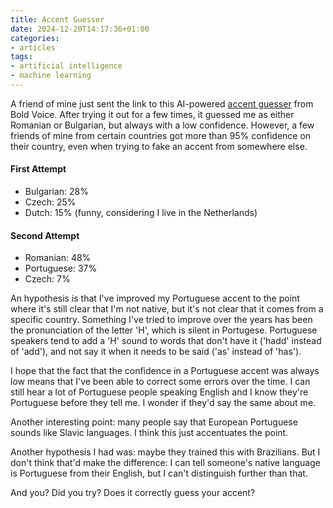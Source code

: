 ```yaml
---
title: Accent Guesser
date: 2024-12-20T14:17:36+01:00
categories:
- articles
tags:
- artificial intelligence
- machine learning
---
```


A friend of mine just sent the link to this AI-powered [accent guesser](https://start.boldvoice.com/accent-guesser) from Bold Voice. After trying it out for a few times, it guessed me as either Romanian or Bulgarian, but always with a low confidence. However, a few friends of mine from certain countries got more than 95% confidence on their country, even when trying to fake an accent from somewhere else.

#### First Attempt

- Bulgarian: 28%
- Czech: 25%
- Dutch: 15% (funny, considering I live in the Netherlands)

#### Second Attempt

- Romanian: 48%
- Portuguese: 37%
- Czech: 7%

An hypothesis is that I've improved my Portuguese accent to the point where it's still clear that I'm not native, but it's not clear that it comes from a specific country. Something I've tried to improve over the years has been the pronunciation of the letter 'H', which is silent in Portugese. Portuguese speakers tend to add a 'H' sound to words that don't have it ('hadd' instead of 'add'), and not say it when it needs to be said ('as' instead of 'has').

I hope that the fact that the confidence in a Portuguese accent was always low means that I've been able to correct some errors over the time. I can still hear a lot of Portuguese people speaking English and I know they're Portuguese before they tell me. I wonder if they'd say the same about me.

Another interesting point: many people say that European Portuguese sounds like Slavic languages. I think this just accentuates the point. 

Another hypothesis I had was: maybe they trained this with Brazilians. But I don't think that'd make the difference: I can tell someone's native language is Portuguese from their English, but I can't distinguish further than that.

And you? Did you try? Does it correctly guess your accent?
